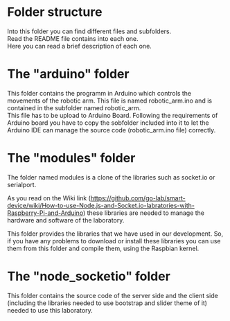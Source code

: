 Folder structure
================
Into this folder you can find different files and subfolders. <br>
Read the README file contains into each one.<br>
Here you can read a brief description of each one.<br>

The "arduino" folder
====================
This folder contains the programm in Arduino which controls the movements of the robotic arm. This file is named robotic_arm.ino and is contained in the subfolder named robotic_arm.
<br>
This file has to be upload to Arduino Board. Following the requirements of Arduino board you have to copy the sobfolder included into it to let the Arduino IDE can manage the source code (robotic_arm.ino file) correctly.<br>

The "modules" folder
====================
The folder named modules is a clone of the libraries such as socket.io or serialport.<br>

As you read on the Wiki link (https://github.com/go-lab/smart-device/wiki/How-to-use-Node.js-and-Socket.io-labratories-with-Raspberry-Pi-and-Arduino) these libraries are needed to manage the hardware and software of the laboratory.<br>

This folder provides the libraries that we have used in our development. So, if you have any problems to download or install these libraries you can use them from this folder and compile them, using the Raspbian kernel.<br>

The "node_socketio" folder
==========================
This folder contains the source code of the server side and the client side (including the libraries needed to use bootstrap and slider theme of it) needed to use this laboratory.